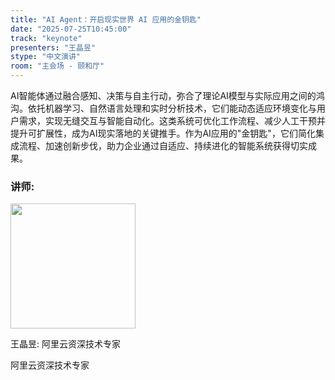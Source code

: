 ```yaml
---
title: "AI Agent：开启现实世界 AI 应用的金钥匙"
date: "2025-07-25T10:45:00"
track: "keynote"
presenters: "王晶昱"
stype: "中文演讲"
room: "主会场 - 颐和厅"
---
```


AI智能体通过融合感知、决策与自主行动，弥合了理论AI模型与实际应用之间的鸿沟。依托机器学习、自然语言处理和实时分析技术，它们能动态适应环境变化与用户需求，实现无缝交互与智能自动化。这类系统可优化工作流程、减少人工干预并提升可扩展性，成为AI现实落地的关键推手。作为AI应用的"金钥匙"，它们简化集成流程、加速创新步伐，助力企业通过自适应、持续进化的智能系统获得切实成果。

### 讲师:


<img src="https://sessionize.com/image/3561-400o400o1-fwLc6u433NK9hCNeTMQsxv.png" width="200" /><br/>

王晶昱: 阿里云资深技术专家

阿里云资深技术专家